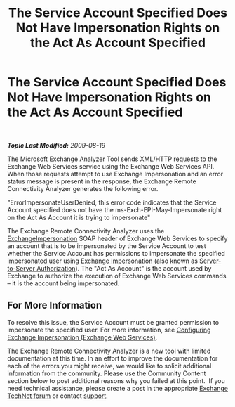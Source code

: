 ﻿---
title: The Service Account Specified Does Not Have Impersonation Rights on the Act As Account Specified
TOCTitle: The Service Account Specified Does Not Have Impersonation Rights on the Act As Account Specified
ms:assetid: 847e2785-dfde-4810-84a9-a8aeb7efe29c
ms:mtpsurl: https://technet.microsoft.com/en-us/library/Ee410523(v=EXCHG.80)
ms:contentKeyID: 22766750
ms.date: 07/23/2014
mtps_version: v=EXCHG.80
---

<div data-xmlns="http://www.w3.org/1999/xhtml">

<div class="topic" data-xmlns="http://www.w3.org/1999/xhtml" data-msxsl="urn:schemas-microsoft-com:xslt" data-cs="http://msdn.microsoft.com/en-us/">

<div data-asp="http://msdn2.microsoft.com/asp">

# The Service Account Specified Does Not Have Impersonation Rights on the Act As Account Specified

</div>

<div id="mainSection">

<div id="mainBody">

<span> </span>

_**Topic Last Modified:** 2009-08-19_

The Microsoft Exchange Analyzer Tool sends XML/HTTP requests to the Exchange Web Services service using the Exchange Web Services API. When those requests attempt to use Exchange Impersonation and an error status message is present in the response, the Exchange Remote Connectivity Analyzer generates the following error.

"ErrorImpersonateUserDenied, this error code indicates that the Service Account specified does not have the ms-Exch-EPI-May-Impersonate right on the Act As Account it is trying to impersonate"

The Exchange Remote Connectivity Analyzer uses the [ExchangeImpersonation](http://go.microsoft.com/fwlink/?linkid=161948) SOAP header of Exchange Web Services to specify an account that is to be impersonated by the Service Account to test whether the Service Account has permissions to impersonate the specified impersonated user using [Exchange Impersonation](http://go.microsoft.com/fwlink/?linkid=161948) (also known as [Server-to-Server Authorization](http://go.microsoft.com/fwlink/?linkid=161951)). The "Act As Account" is the account used by Exchange to authorize the execution of Exchange Web Services commands – it is the account being impersonated.

<div>

## For More Information

To resolve this issue, the Service Account must be granted permission to impersonate the specified user. For more information, see [Configuring Exchange Impersonation (Exchange Web Services)](http://go.microsoft.com/fwlink/?linkid=161954).

The Exchange Remote Connectivity Analyzer is a new tool with limited documentation at this time. In an effort to improve the documentation for each of the errors you might receive, we would like to solicit additional information from the community. Please use the Community Content section below to post additional reasons why you failed at this point.  If you need technical assistance, please create a post in the appropriate [Exchange TechNet forum](http://go.microsoft.com/fwlink/?linkid=73420) or contact [support](http://go.microsoft.com/fwlink/?linkid=8158).

</div>

</div>

<span> </span>

</div>

</div>

</div>

